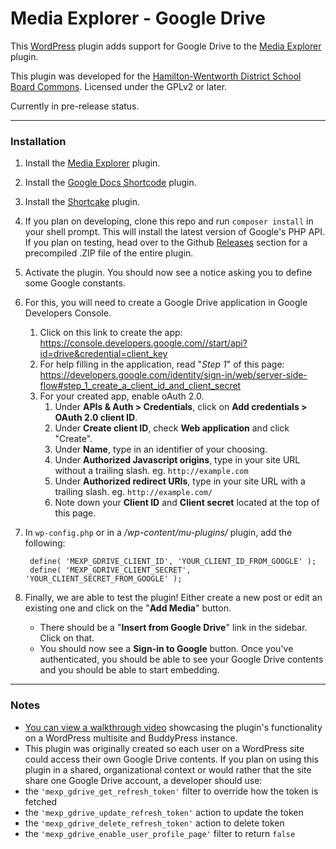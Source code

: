 # Media Explorer - Google Drive #

This [WordPress](https://wordpress.org) plugin adds support for Google Drive to the [Media Explorer](https://github.com/automattic/media-explorer) plugin.

This plugin was developed for the [Hamilton-Wentworth District School Board Commons](http://commons.hwdsb.on.ca).  Licensed under the GPLv2 or later.

Currently in pre-release status.

***

### Installation
1. Install the [Media Explorer](https://github.com/automattic/media-explorer) plugin.
2. Install the [Google Docs Shortcode](https://wordpress.org/plugins/google-docs-shortcode) plugin.
3. Install the [Shortcake](https://wordpress.org/plugins/shortcode-ui) plugin.
4. If you plan on developing, clone this repo and run `composer install` in your shell prompt.  This will install the latest version of Google's PHP API.<br>
   If you plan on testing, head over to the Github [Releases](https://github.com/hwdsbcommons/gdrive/releases) section for a precompiled .ZIP file of the entire plugin.
5. Activate the plugin.  You should now see a notice asking you to define some Google constants.
6. For this, you will need to create a Google Drive application in Google Developers Console.
   1. Click on this link to create the app:<br> https://console.developers.google.com//start/api?id=drive&credential=client_key
   2. For help filling in the application, read "*Step 1*" of this page:<br> https://developers.google.com/identity/sign-in/web/server-side-flow#step_1_create_a_client_id_and_client_secret
   3. For your created app, enable oAuth 2.0.
      1. Under **APIs & Auth > Credentials**, click on **Add credentials > OAuth 2.0 client ID**.
      2. Under **Create client ID**, check **Web application** and click "Create".
      3. Under **Name**, type in an identifier of your choosing.
      4. Under **Authorized Javascript origins**, type in your site URL without a trailing slash. eg. `http://example.com`
      5. Under **Authorized redirect URIs**, type in your site URL with a trailing slash. eg. `http://example.com/`
      6. Note down your **Client ID** and **Client secret** located at the top of this page.
7. In `wp-config.php` or in a */wp-content/mu-plugins/* plugin, add the following:

        define( 'MEXP_GDRIVE_CLIENT_ID', 'YOUR_CLIENT_ID_FROM_GOOGLE' );
        define( 'MEXP_GDRIVE_CLIENT_SECRET', 'YOUR_CLIENT_SECRET_FROM_GOOGLE' );
8. Finally, we are able to test the plugin!  Either create a new post or edit an existing one and click on the "**Add Media**" button.
    * There should be a "**Insert from Google Drive**" link in the sidebar.  Click on that.
    * You should now see a **Sign-in to Google** button.  Once you've authenticated, you should be able to see your Google Drive contents and you should be able to start embedding.


***

### Notes
* [You can view a walkthrough video](https://hwdsb.tv/media/connect-google-drive-and-the-commons-to-streamline-sharing) showcasing the plugin's functionality on a WordPress multisite and BuddyPress instance.
* This plugin was originally created so each user on a WordPress site could access their own Google Drive contents.  If you plan on using this plugin in a shared, organizational context or would rather that the site share one Google Drive account, a developer should use:
 * the `'mexp_gdrive_get_refresh_token'` filter to override how the token is fetched
 * the `'mexp_gdrive_update_refresh_token'` action to update the token
 * the `'mexp_gdrive_delete_refresh_token'` action to delete token
 * the `'mexp_gdrive_enable_user_profile_page'` filter to return `false`